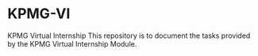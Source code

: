 # KPMG-VI
KPMG Virtual Internship
This repository is to document the tasks provided by the KPMG Virtual Internship Module.

